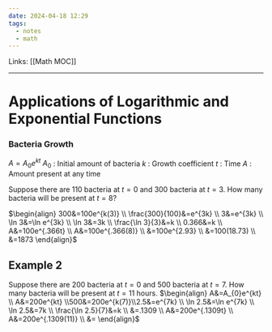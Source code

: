 ```yaml
---
date: 2024-04-18 12:29
tags:
  - notes
  - math
---
```

Links: [[Math MOC]]

---

# Applications of Logarithmic and Exponential Functions

### Bacteria Growth
$A=A_{0}e^{kt}$
$A_{0}$ : Initial amount of bacteria
$k$ : Growth coefficient
$t$ : Time
$A$ : Amount present at any time

Suppose there are 110 bacteria at $t=0$ and 300 bacteria at $t=3$. How many bacteria will be present at $t=8$?

$\begin{align} 300&=100e^{k(3)} \\ \frac{300}{100}&=e^{3k} \\ 3&=e^{3k} \\ \ln 3&=\ln e^{3k} \\ \ln 3&=3k \\ \frac{\ln 3}{3}&=k \\ 0.366&=k \\ A&=100e^{.366t} \\ A&=100e^{.366(8)} \\ &=100e^{2.93} \\ &=100(18.73) \\ &=1873 \end{align}$
## Example 2

Suppose there are 200 bacteria at $t=0$ and 500 bacteria at $t=7$. How many bacteria will be present at $t=11$ hours.
$\begin{align} A&=A_{0}e^{kt} \\ A&=200e^{kt} \\500&=200e^{k(7)}\\2.5&=e^{7k} \\ \ln 2.5&=\ln e^{7k} \\ \ln 2.5&=7k \\ \frac{\ln 2.5}{7}&=k \\ &=.1309 \\ A&=200e^{.1309t} \\ A&=200e^{.1309(11)} \\ &= \end{align}$